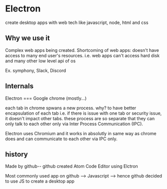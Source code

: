 # Electron
create desktop apps with web tech like javascript, node, html and css

## Why we use it
Complex web apps being created. 
Shortcoming of web apps: doesn't have access to many end user's resources. i.e. web apps can't access hard disk and many other low level api of os

Ex. symphony, Slack, Discord

## Internals
Electron === Google chrome (mostly...)

each tab in chrome spwans a new process. why? to have better encapsulation of each tab i.e. if there is issue with one tab or security issue, it doesn't impact other tabs. these process are so separate that they can only talk to each other only via Inter Process Communication (IPC).

Electron uses Chromium and it works in absolutly in same way as chrome does and can communicate to each other via IPC only.

## history
Made by github-- github created Atom Code Editor using Elctron

Most commonly used app on github --> Javascript --> hence github decided to use JS to create a desktop app


